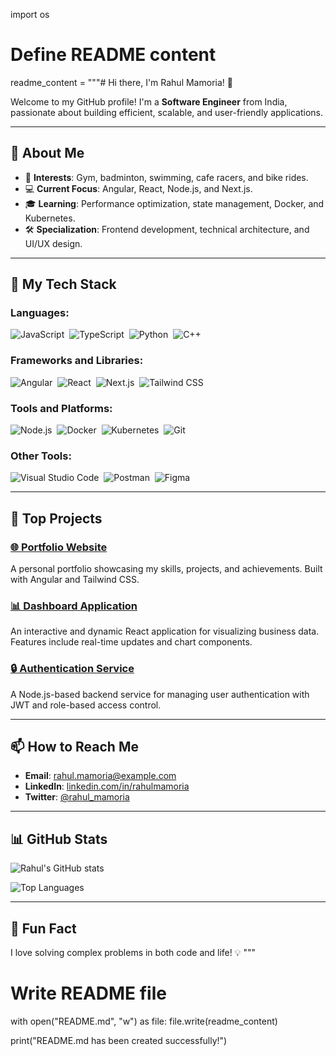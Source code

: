 import os

# Define README content
readme_content = """# Hi there, I'm Rahul Mamoria! 👋

Welcome to my GitHub profile! I'm a **Software Engineer** from India, passionate about building efficient, scalable, and user-friendly applications.

---

## 🚀 About Me

- 🌟 **Interests**: Gym, badminton, swimming, cafe racers, and bike rides.
- 💻 **Current Focus**: Angular, React, Node.js, and Next.js.
- 🎓 **Learning**: Performance optimization, state management, Docker, and Kubernetes.
- 🛠️ **Specialization**: Frontend development, technical architecture, and UI/UX design.

---

## 💼 My Tech Stack

### **Languages**:
![JavaScript](https://img.shields.io/badge/-JavaScript-05122A?style=flat&logo=javascript)&nbsp;
![TypeScript](https://img.shields.io/badge/-TypeScript-05122A?style=flat&logo=typescript)&nbsp;
![Python](https://img.shields.io/badge/-Python-05122A?style=flat&logo=python)&nbsp;
![C++](https://img.shields.io/badge/-C++-05122A?style=flat&logo=c%2B%2B)&nbsp;

### **Frameworks and Libraries**:
![Angular](https://img.shields.io/badge/-Angular-05122A?style=flat&logo=angular)&nbsp;
![React](https://img.shields.io/badge/-React-05122A?style=flat&logo=react)&nbsp;
![Next.js](https://img.shields.io/badge/-Next.js-05122A?style=flat&logo=next.js)&nbsp;
![Tailwind CSS](https://img.shields.io/badge/-Tailwind%20CSS-05122A?style=flat&logo=tailwindcss)&nbsp;

### **Tools and Platforms**:
![Node.js](https://img.shields.io/badge/-Node.js-05122A?style=flat&logo=node.js)&nbsp;
![Docker](https://img.shields.io/badge/-Docker-05122A?style=flat&logo=docker)&nbsp;
![Kubernetes](https://img.shields.io/badge/-Kubernetes-05122A?style=flat&logo=kubernetes)&nbsp;
![Git](https://img.shields.io/badge/-Git-05122A?style=flat&logo=git)&nbsp;

### **Other Tools**:
![Visual Studio Code](https://img.shields.io/badge/-VS%20Code-05122A?style=flat&logo=visual-studio-code&logoColor=007ACC)&nbsp;
![Postman](https://img.shields.io/badge/-Postman-05122A?style=flat&logo=postman)&nbsp;
![Figma](https://img.shields.io/badge/-Figma-05122A?style=flat&logo=figma)&nbsp;

---

## 📝 Top Projects

### [🌐 Portfolio Website](https://github.com/rahulmamoria/portfolio)
A personal portfolio showcasing my skills, projects, and achievements. Built with Angular and Tailwind CSS.

### [📊 Dashboard Application](https://github.com/rahulmamoria/dashboard-app)
An interactive and dynamic React application for visualizing business data. Features include real-time updates and chart components.

### [🔒 Authentication Service](https://github.com/rahulmamoria/auth-service)
A Node.js-based backend service for managing user authentication with JWT and role-based access control.

---

## 📫 How to Reach Me

- **Email**: [rahul.mamoria@example.com](mailto:rahul.mamoria@example.com)
- **LinkedIn**: [linkedin.com/in/rahulmamoria](https://linkedin.com/in/rahulmamoria)
- **Twitter**: [@rahul_mamoria](https://twitter.com/rahul_mamoria)

---

## 📊 GitHub Stats

![Rahul's GitHub stats](https://github-readme-stats.vercel.app/api?username=rahulmamoria&show_icons=true&hide=stars&theme=radical)

![Top Languages](https://github-readme-stats.vercel.app/api/top-langs/?username=rahulmamoria&layout=compact&theme=radical)

---

## 🌟 Fun Fact
I love solving complex problems in both code and life! 💡
"""

# Write README file
with open("README.md", "w") as file:
    file.write(readme_content)

print("README.md has been created successfully!")
